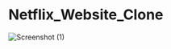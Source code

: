 # Netflix_Website_Clone
![Screenshot (1)](https://github.com/Anshu-Maurya/Netflix_Website_Clone/assets/147905083/fe775bbf-c129-4f6b-8974-5e879353b967)

